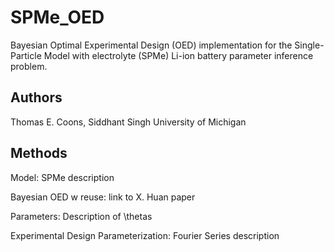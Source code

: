 # SPMe_OED
Bayesian Optimal Experimental Design (OED) implementation for the Single-Particle Model with electrolyte (SPMe) Li-ion battery parameter inference problem. 

## Authors
Thomas E. Coons, Siddhant Singh
University of Michigan

## Methods
Model: SPMe description

Bayesian OED w reuse: link to X. Huan paper

Parameters: Description of \thetas

Experimental Design Parameterization: Fourier Series description
